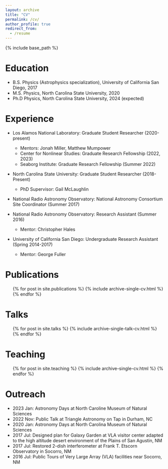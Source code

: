 ```yaml
---
layout: archive
title: "CV"
permalink: /cv/
author_profile: true
redirect_from:
  - /resume
---
```


{% include base_path %}

Education
======
* B.S. Physics (Astrophysics specialization), University of California San Diego, 2017
* M.S. Physics, North Carolina State University, 2020
* Ph.D Physics, North Carolina State University, 2024 (expected)

Experience
======
* Los Alamos National Laboratory: Graduate Student Researcher (2020-present)
  * Mentors: Jonah Miller, Matthew Mumpower
  * Center for Nonlinear Studies: Graduate Research Fellowship (2022, 2023)
  * Seaborg Institute: Graduate Research Fellowship (Summer 2022)

* North Carolina State University: Graduate Student Researcher (2018-Present)
  * PhD Supervisor: Gail McLaughlin

* National Radio Astronomy Observatory: National Astronomy Consortium Site Coordinator (Summer 2017)

* National Radio Astronomy Observatory: Research Assistant (Summer 2016)
  * Mentor: Christopher Hales

* University of California San Diego: Undergraduate Research Assistant (Spring 2014-2017)
  * Mentor: George Fuller

Publications
======
  <ul>{% for post in site.publications %}
    {% include archive-single-cv.html %}
  {% endfor %}</ul>
  
Talks
======
  <ul>{% for post in site.talks %}
    {% include archive-single-talk-cv.html %}
  {% endfor %}</ul>
  
Teaching
======
  <ul>{% for post in site.teaching %}
    {% include archive-single-cv.html %}
  {% endfor %}</ul>
  
Outreach
======
* 2023 Jan: Astronomy Days at North Caroline Museum of Natural Sciences
* 2022 Nov: Public Talk at Triangle Astronomy on Tap in Durham, NC
* 2020 Jan: Astronomy Days at North Carolina Museum of Natural Sciences
* 2017 Jul: Designed plan for Galaxy Garden at VLA visitor center adapted to the high altitude desert environment of the Plains of San Agustin, NM
* 2017 Jul: Restored 2-dish interferometer at Frank T. Etscorn Observatory in Socorro, NM
* 2016 Jul: Public Tours of Very Large Array (VLA) facilities near Socorro, NM

